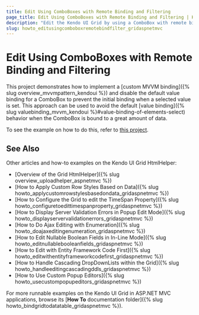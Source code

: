 ```yaml
---
title: Edit Using ComboBoxes with Remote Binding and Filtering
page_title: Edit Using ComboBoxes with Remote Binding and Filtering | Kendo UI Grid HtmlHelper
description: "Edit the Kendo UI Grid by using a ComboBox with remote binding and filtering."
slug: howto_editusingcomboboxremotebindfilter_gridaspnetmvc
---
```


# Edit Using ComboBoxes with Remote Binding and Filtering

This project demonstrates how to implement a [custom MVVM binding]({% slug overview_mvvmpattern_kendoui %}) and disable the default value binding for a ComboBox to prevent the initial binding when a selected value is set. This approach can be used to avoid the default [value binding]({% slug valuebinding_mvvm_kendoui %}#value-binding-of-elements-select) behavior when the ComboBox is bound to a great amount of data.

To see the example on how to do this, refer to [this project](https://github.com/telerik/ui-for-aspnet-mvc-examples/tree/master/grid/grid-editing-with-combobox-remote-binding-and-filtering).

## See Also

Other articles and how-to examples on the Kendo UI Grid HtmlHelper:

* [Overview of the Grid HtmlHelper]({% slug overview_uploadhelper_aspnetmvc %})
* [How to Apply Custom Row Styles Based on Data]({% slug howto_applycustomrowstylesbasedondata_gridaspnetmvc %})
* [How to Configure the Grid to edit the TimeSpan Property]({% slug howto_configuretoedittimespanproperty_gridaspnetmvc %})
* [How to Display Server Validation Errors in Popup Edit Mode]({% slug howto_displayservervalidationerrors_gridaspnetmvc %})
* [How to Do Ajax Editing with Enumeration]({% slug howto_doajaxeditingenumeration_gridaspnetmvc %})
* [How to Edit Nullable Boolean Fields in In-Line Mode]({% slug howto_editnullablebooleanfields_gridaspnetmvc %})
* [How to Edit with Entity Framework Code First]({% slug howto_editwithentityframeworkcodefirst_gridaspnetmvc %})
* [How to Handle Cascading DropDownLists within the Grid]({% slug howto_handleeditingcascadingddls_gridaspnetmvc %})
* [How to Use Custom Popup Editors]({% slug howto_usecustompopupeditors_gridaspnetmvc %})

For more runnable examples on the Kendo UI Grid in ASP.NET MVC applications, browse its [**How To** documentation folder]({% slug howto_bindgridtodatatable_gridaspnetmvc %}).
